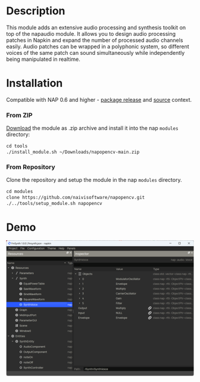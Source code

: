 # Description

This module adds an extensive audio processing and synthesis toolkit on top of the napaudio module. It allows you to design audio processing patches in Napkin and expand the number of processed audio channels easily. Audio patches can be wrapped in a polyphonic system, so different voices of the same patch can sound simultaneously while independently being manipulated in realtime.

# Installation
Compatible with NAP 0.6 and higher - [package release](https://github.com/napframework/nap/releases) and [source](https://github.com/napframework/nap) context.

### From ZIP

[Download](https://github.com/naivisoftware/napopencv/archive/refs/heads/main.zip) the module as .zip archive and install it into the nap `modules` directory:
```
cd tools
./install_module.sh ~/Downloads/napopencv-main.zip
```

### From Repository

Clone the repository and setup the module in the nap `modules` directory.

```
cd modules
clone https://github.com/naivisoftware/napopencv.git
./../tools/setup_module.sh napopencv
```

# Demo

<p align="center">
  <img src="media/fmsynthdemo.png">
</p>
